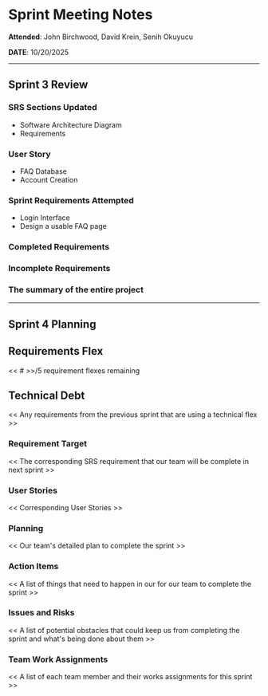 # Sprint Meeting Notes

**Attended**: John Birchwood, David Krein, Senih Okuyucu

**DATE**: 10/20/2025

***

## Sprint 3 Review

### SRS Sections Updated

- Software Architecture Diagram
- Requirements

### User Story

- FAQ Database
- Account Creation

### Sprint Requirements Attempted

- Login Interface
- Design a usable FAQ page

### Completed Requirements


### Incomplete Requirements

### The summary of the entire project


***

## Sprint 4 Planning

## Requirements Flex

<< # >>/5 requirement flexes remaining

## Technical Debt

<< Any requirements from the previous sprint that are using a technical flex >>

### Requirement Target

<< The corresponding SRS requirement that our team will be complete in next sprint >>

### User Stories

<< Corresponding User Stories >>

### Planning

<< Our team's detailed plan to complete the sprint >>

### Action Items

<< A list of things that need to happen in our for our team to complete the sprint >>

### Issues and Risks

<< A list of potential obstacles that could keep us from completing the sprint and what's being done about them >>

### Team Work Assignments

<< A list of each team member and their works assignments for this sprint >>